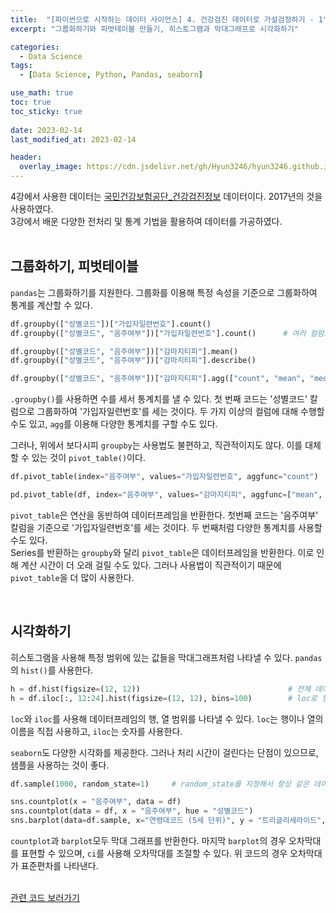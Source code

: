 ```yaml
---
title:  "[파이썬으로 시작하는 데이터 사이언스] 4. 건강검진 데이터로 가설검정하기 - 1"
excerpt: "그룹화하기와 피벗테이블 만들기, 히스토그램과 막대그래프로 시각화하기"

categories:
  - Data Science
tags:
  - [Data Science, Python, Pandas, seaborn]

use_math: true
toc: true
toc_sticky: true
 
date: 2023-02-14
last_modified_at: 2023-02-14

header:
  overlay_image: https://cdn.jsdelivr.net/gh/Hyun3246/hyun3246.github.io@master/image/overlay image/파이썬으로 시작하는 데이터 사이언스.png
---
```


4강에서 사용한 데이터는 [국민건강보험공단_건강검진정보](https://www.data.go.kr/data/15007122/fileData.do#/layer_data_infomation) 데이터이다. 2017년의 것을 사용하였다.     
3강에서 배운 다양한 전처리 및 통계 기법을 활용하여 데이터를 가공하였다.     
<br/>

## 그룹화하기, 피벗테이블
`pandas`는 그룹화하기를 지원한다. 그룹화를 이용해 특정 속성을 기준으로 그룹화하여 통계를 계산할 수 있다.
```python
df.groupby(["성별코드"])["가입자일련번호"].count()                  
df.groupby(["성별코드", "음주여부"])["가입자일련번호"].count()      # 여러 컬럼으로 그룹화

df.groupby(["성별코드", "음주여부"])["감마지티피"].mean()           
df.groupby(["성별코드", "음주여부"])["감마지티피"].describe()

df.groupby(["성별코드", "음주여부"])["감마지티피"].agg(["count", "mean", "median"])
```
`.groupby()`를 사용하면 수를 세서 통계치를 낼 수 있다. 첫 번째 코드는 '성별코드' 칼럼으로 그룹화하여 '가입자일련번호'를 세는 것이다. 두 가지 이상의 컬럼에 대해 수행할 수도 있고, `agg`를 이용해 다양한 통계치를 구할 수도 있다.

그러나, 위에서 보다시피 `groupby`는 사용법도 불편하고, 직관적이지도 않다. 이를 대체할 수 있는 것이 `pivot_table()`이다.
```python
df.pivot_table(index="음주여부", values="가입자일련번호", aggfunc="count")        

pd.pivot_table(df, index="음주여부", values="감마지티피", aggfunc=["mean", "median"])   # aggfunc에 여러 개의 통계치 사용
```
`pivot_table`은 연산을 동반하여 데이터프레임을 반환한다. 첫번째 코드는 '음주여부' 칼럼을 기준으로 '가입자일련번호'를 세는 것이다. 두 번째처럼 다양한 통계치를 사용할 수도 있다.     
Series를 반환하는 `groupby`와 달리 `pivot_table`은 데이터프레임을 반환한다. 이로 인해 계산 시간이 더 오래 걸릴 수도 있다. 그러나 사용법이 직관적이기 때문에 `pivot_table`을 더 많이 사용한다.

<br/>

## 시각화하기
히스토그램을 사용해 특정 범위에 있는 값들을 막대그래프처럼 나타낼 수 있다. `pandas`의 `hist()`를 사용한다.
```python
h = df.hist(figsize=(12, 12))                                 # 전체 데이터에 대한 히스토그램
h = df.iloc[:, 12:24].hist(figsize=(12, 12), bins=100)        # loc로 행과 열을 슬라이싱, iloc는 숫자로 슬라이싱 가능, bin으로 막대 개수 조절 가능
```
`loc`와 `iloc`를 사용해 데이터프레임의 행, 열 범위를 나타낼 수 있다. `loc`는 행이나 열의 이름을 직접 사용하고, `iloc`는 숫자를 사용한다.

`seaborn`도 다양한 시각화를 제공한다. 그러나 처리 시간이 걸린다는 단점이 있으므로, 샘플을 사용하는 것이 좋다.

```python
df.sample(1000, random_state=1)     # random_state를 지정해서 항상 같은 데이터 추출

sns.countplot(x = "음주여부", data = df)
sns.countplot(data = df, x = "음주여부", hue = "성별코드")
sns.barplot(data=df.sample, x="연령대코드 (5세 단위)", y = "트리글리세라이드", hue="음주여부", ci = "sd")
```
`countplot`과 `barplot`모두 막대 그래프를 반환한다. 마지막 `barplot`의 경우 오차막대를 표현할 수 있으며, `ci`를 사용해 오차막대를 조절할 수 있다. 위 코드의 경우 오차막대가 표준편차를 나타낸다.  
<br/>

[관련 코드 보러가기](https://github.com/Hyun3246/Code-Warehouse/tree/main/%ED%8C%8C%EC%9D%B4%EC%8D%AC%EC%9C%BC%EB%A1%9C%20%EC%8B%9C%EC%9E%91%ED%95%98%EB%8A%94%20%EB%8D%B0%EC%9D%B4%ED%84%B0%20%EC%82%AC%EC%9D%B4%EC%96%B8%EC%8A%A4)   
